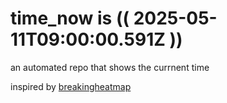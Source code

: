 # time_now is (( 2025-05-11T09:00:00.591Z ))

an automated repo that shows the currnent time

inspired by [breakingheatmap](https://github.com/breakingheatmap/breakingheatmap)